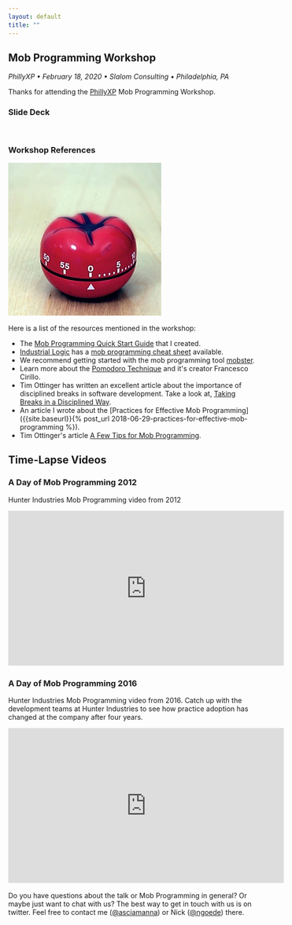 ```yaml
---
layout: default
title: ""
---
```

## Mob Programming Workshop 
_PhillyXP &bull; February 18, 2020 &bull; Slalom Consulting &bull; Philadelphia, PA_

Thanks for attending the [PhillyXP](https://www.meetup.com/PhillyXP/) Mob Programming Workshop.

### Slide Deck
<script async class="speakerdeck-embed" data-id="32ffd5b6b7d346f9aee111efae71a1f2" data-ratio="1.77777777777778" src="//speakerdeck.com/assets/embed.js"></script>
<br />

### Workshop References

<img src="/img/pomodoro.jpg" alt="Pomodoro Timer" class="img-responsive" />

Here is a list of the resources mentioned in the workshop: 

* The [Mob Programming Quick Start Guide](https://anthonysciamanna.com/2020/02/15/mob-programming-quick-start-guide.html) that I created. 
* [Industrial Logic](https://www.industriallogic.com) has a [mob programming cheat sheet](https://docs.google.com/document/d/1Ve5LVAJvGqJbUZR6C2o3ZNvFPKpuJ6sfIwxlpgKpKCk/) available. 
* We recommend getting started with the mob programming tool [mobster](http://mobster.cc/).
* Learn more about the [Pomodoro Technique](https://francescocirillo.com/pages/pomodoro-technique) and it's creator Francesco Cirillo. 
* Tim Ottinger has written an excellent article about the importance of disciplined breaks in software development. Take a look at, [Taking Breaks in a Disciplined Way](http://agileotter.blogspot.com/2017/11/taking-breaks-in-disciplined-way.html).
* An article I wrote about the [Practices for Effective Mob Programming]({{site.baseurl}}{% post_url 2018-06-29-practices-for-effective-mob-programming %}).
* Tim Ottinger's article [A Few Tips for Mob Programming](https://www.industriallogic.com/blog/a-few-tips-for-mob-programming/).

## Time-Lapse Videos
### A Day of Mob Programming 2012

Hunter Industries Mob Programming video from 2012

<iframe width="560" height="315" src="https://www.youtube.com/embed/p_pvslS4gEI?rel=0" frameborder="0" allow="autoplay; encrypted-media" allowfullscreen></iframe>
<br/>

### A Day of Mob Programming 2016
Hunter Industries Mob Programming video from 2016. Catch up with the development teams at Hunter Industries to see how practice adoption has changed at the company after four years.
<iframe width="560" height="315" src="https://www.youtube.com/embed/dVqUcNKVbYg?rel=0" frameborder="0" allow="autoplay; encrypted-media" allowfullscreen></iframe>
<br/>

Do you have questions about the talk or Mob Programming in general? Or maybe just want to chat with us? The best way to get in touch with us is on twitter. Feel free to contact me ([@asciamanna](https://www.twitter.com/asciamanna)) or Nick ([@ngoede](https://www.twitter.com/ngoede)) there. 

